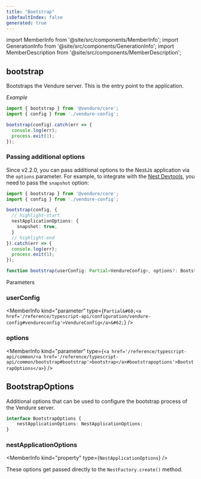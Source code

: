 ```yaml
---
title: "Bootstrap"
isDefaultIndex: false
generated: true
---
```

<!-- This file was generated from the Vendure source. Do not modify. Instead, re-run the "docs:build" script -->
import MemberInfo from '@site/src/components/MemberInfo';
import GenerationInfo from '@site/src/components/GenerationInfo';
import MemberDescription from '@site/src/components/MemberDescription';


## bootstrap

<GenerationInfo sourceFile="packages/core/src/bootstrap.ts" sourceLine="106" packageName="@vendure/core" />

Bootstraps the Vendure server. This is the entry point to the application.

*Example*

```ts
import { bootstrap } from '@vendure/core';
import { config } from './vendure-config';

bootstrap(config).catch(err => {
  console.log(err);
  process.exit(1);
});
```

### Passing additional options

Since v2.2.0, you can pass additional options to the NestJs application via the `options` parameter.
For example, to integrate with the [Nest Devtools](https://docs.nestjs.com/devtools/overview), you need to
pass the `snapshot` option:

```ts
import { bootstrap } from '@vendure/core';
import { config } from './vendure-config';

bootstrap(config, {
  // highlight-start
  nestApplicationOptions: {
    snapshot: true,
  }
  // highlight-end
}).catch(err => {
  console.log(err);
  process.exit(1);
});
```

```ts title="Signature"
function bootstrap(userConfig: Partial<VendureConfig>, options?: BootstrapOptions): Promise<INestApplication>
```
Parameters

### userConfig

<MemberInfo kind="parameter" type={`Partial&#60;<a href='/reference/typescript-api/configuration/vendure-config#vendureconfig'>VendureConfig</a>&#62;`} />

### options

<MemberInfo kind="parameter" type={`<a href='/reference/typescript-api/common/<a href='/reference/typescript-api/common/bootstrap#bootstrap'>bootstrap</a>#bootstrapoptions'>BootstrapOptions</a>`} />



## BootstrapOptions

<GenerationInfo sourceFile="packages/core/src/bootstrap.ts" sourceLine="41" packageName="@vendure/core" since="2.2.0" />

Additional options that can be used to configure the bootstrap process of the
Vendure server.

```ts title="Signature"
interface BootstrapOptions {
    nestApplicationOptions: NestApplicationOptions;
}
```

<div className="members-wrapper">

### nestApplicationOptions

<MemberInfo kind="property" type={`NestApplicationOptions`}   />

These options get passed directly to the `NestFactory.create()` method.


</div>
